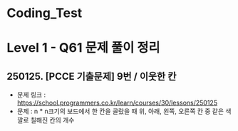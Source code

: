 # Coding_Test

# Level 1 - Q61 문제 풀이 정리

## 250125. [PCCE 기출문제] 9번 / 이웃한 칸
- 문제 링크 : https://school.programmers.co.kr/learn/courses/30/lessons/250125
- 문제 : n * n크기의 보드에서 한 칸을 골랐을 때 위, 아래, 왼쪽, 오른쪽 칸 중 같은 색깔로 칠해진 칸의 개수

